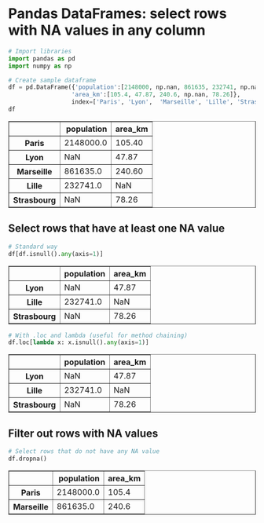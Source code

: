 # Pandas DataFrames: select rows with NA values in any column


```python
# Import libraries
import pandas as pd
import numpy as np

# Create sample dataframe
df = pd.DataFrame({'population':[2148000, np.nan, 861635, 232741, np.nan], 
                  'area_km':[105.4, 47.87, 240.6, np.nan, 78.26]},
                  index=['Paris', 'Lyon',  'Marseille', 'Lille', 'Strasbourg'])
df
```




<div>
<style scoped>
    .dataframe tbody tr th:only-of-type {
        vertical-align: middle;
    }

    .dataframe tbody tr th {
        vertical-align: top;
    }

    .dataframe thead th {
        text-align: right;
    }
</style>
<table border="1" class="dataframe">
  <thead>
    <tr style="text-align: right;">
      <th></th>
      <th>population</th>
      <th>area_km</th>
    </tr>
  </thead>
  <tbody>
    <tr>
      <th>Paris</th>
      <td>2148000.0</td>
      <td>105.40</td>
    </tr>
    <tr>
      <th>Lyon</th>
      <td>NaN</td>
      <td>47.87</td>
    </tr>
    <tr>
      <th>Marseille</th>
      <td>861635.0</td>
      <td>240.60</td>
    </tr>
    <tr>
      <th>Lille</th>
      <td>232741.0</td>
      <td>NaN</td>
    </tr>
    <tr>
      <th>Strasbourg</th>
      <td>NaN</td>
      <td>78.26</td>
    </tr>
  </tbody>
</table>
</div>



## Select rows that have at least one NA value


```python
# Standard way
df[df.isnull().any(axis=1)]
```




<div>
<style scoped>
    .dataframe tbody tr th:only-of-type {
        vertical-align: middle;
    }

    .dataframe tbody tr th {
        vertical-align: top;
    }

    .dataframe thead th {
        text-align: right;
    }
</style>
<table border="1" class="dataframe">
  <thead>
    <tr style="text-align: right;">
      <th></th>
      <th>population</th>
      <th>area_km</th>
    </tr>
  </thead>
  <tbody>
    <tr>
      <th>Lyon</th>
      <td>NaN</td>
      <td>47.87</td>
    </tr>
    <tr>
      <th>Lille</th>
      <td>232741.0</td>
      <td>NaN</td>
    </tr>
    <tr>
      <th>Strasbourg</th>
      <td>NaN</td>
      <td>78.26</td>
    </tr>
  </tbody>
</table>
</div>




```python
# With .loc and lambda (useful for method chaining)
df.loc[lambda x: x.isnull().any(axis=1)]
```




<div>
<style scoped>
    .dataframe tbody tr th:only-of-type {
        vertical-align: middle;
    }

    .dataframe tbody tr th {
        vertical-align: top;
    }

    .dataframe thead th {
        text-align: right;
    }
</style>
<table border="1" class="dataframe">
  <thead>
    <tr style="text-align: right;">
      <th></th>
      <th>population</th>
      <th>area_km</th>
    </tr>
  </thead>
  <tbody>
    <tr>
      <th>Lyon</th>
      <td>NaN</td>
      <td>47.87</td>
    </tr>
    <tr>
      <th>Lille</th>
      <td>232741.0</td>
      <td>NaN</td>
    </tr>
    <tr>
      <th>Strasbourg</th>
      <td>NaN</td>
      <td>78.26</td>
    </tr>
  </tbody>
</table>
</div>



## Filter out rows with NA values


```python
# Select rows that do not have any NA value
df.dropna()
```




<div>
<style scoped>
    .dataframe tbody tr th:only-of-type {
        vertical-align: middle;
    }

    .dataframe tbody tr th {
        vertical-align: top;
    }

    .dataframe thead th {
        text-align: right;
    }
</style>
<table border="1" class="dataframe">
  <thead>
    <tr style="text-align: right;">
      <th></th>
      <th>population</th>
      <th>area_km</th>
    </tr>
  </thead>
  <tbody>
    <tr>
      <th>Paris</th>
      <td>2148000.0</td>
      <td>105.4</td>
    </tr>
    <tr>
      <th>Marseille</th>
      <td>861635.0</td>
      <td>240.6</td>
    </tr>
  </tbody>
</table>
</div>


